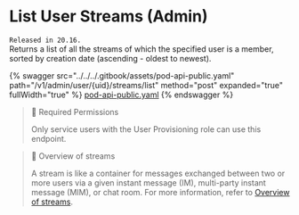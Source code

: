 # List User Streams (Admin)

`Released in 20.16.` \
Returns a list of all the streams of which the specified user is a member, sorted by creation date (ascending - oldest to newest).

{% swagger src="../../../.gitbook/assets/pod-api-public.yaml" path="/v1/admin/user/{uid}/streams/list" method="post" expanded="true" fullWidth="true" %}
[pod-api-public.yaml](../../../.gitbook/assets/pod-api-public.yaml)
{% endswagger %}

> 🚧 Required Permissions
>
> Only service users with the User Provisioning role can use this endpoint.

> 📘 Overview of streams
>
> A stream is like a container for messages exchanged between two or more users via a given instant message (IM), multi-party instant message (MIM), or chat room. For more information, refer to [Overview of streams](https://docs.developers.symphony.com/building-bots-on-symphony/datafeed/overview-of-streams).
